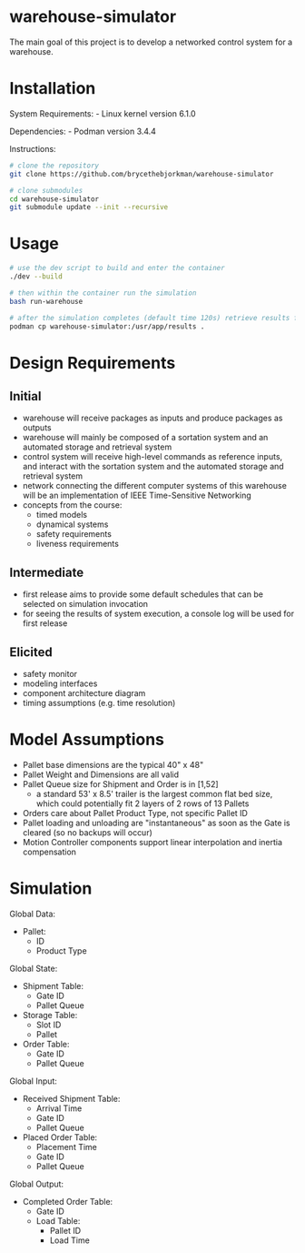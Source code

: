 # warehouse-simulator

The main goal of this project is to develop a networked control system for a warehouse.

# Installation

System Requirements:
    - Linux kernel version 6.1.0

Dependencies:
    - Podman version 3.4.4

Instructions:
``` Bash
# clone the repository
git clone https://github.com/brycethebjorkman/warehouse-simulator

# clone submodules
cd warehouse-simulator
git submodule update --init --recursive
```

# Usage

``` Bash
# use the dev script to build and enter the container
./dev --build

# then within the container run the simulation
bash run-warehouse

# after the simulation completes (default time 120s) retrieve results from another shell
podman cp warehouse-simulator:/usr/app/results .
```

# Design Requirements

## Initial
- warehouse will receive packages as inputs and produce packages as outputs
- warehouse will mainly be composed of a sortation system and an automated storage and retrieval system
- control system will receive high-level commands as reference inputs, and interact with the sortation system and the automated storage and retrieval system
- network connecting the different computer systems of this warehouse will be an implementation of IEEE Time-Sensitive Networking
- concepts from the course:
    - timed models
    - dynamical systems
    - safety requirements
    - liveness requirements
## Intermediate
- first release aims to provide some default schedules that can be selected on simulation invocation
- for seeing the results of system execution, a console log will be used for first release
## Elicited
- safety monitor
- modeling interfaces
- component architecture diagram
- timing assumptions (e.g. time resolution)

# Model Assumptions
- Pallet base dimensions are the typical 40" x 48"
- Pallet Weight and Dimensions are all valid
- Pallet Queue size for Shipment and Order is in [1,52]
    - a standard 53' x 8.5' trailer is the largest common flat bed size, which could potentially fit 2 layers of 2 rows of 13 Pallets
- Orders care about Pallet Product Type, not specific Pallet ID
- Pallet loading and unloading are "instantaneous" as soon as the Gate is cleared (so no backups will occur)
- Motion Controller components support linear interpolation and inertia compensation

# Simulation
Global Data:
- Pallet:
    - ID
    - Product Type

Global State:
- Shipment Table:
    - Gate ID
    - Pallet Queue
- Storage Table:
    - Slot ID
    - Pallet
- Order Table:
    - Gate ID
    - Pallet Queue

Global Input:
- Received Shipment Table:
    - Arrival Time
    - Gate ID
    - Pallet Queue
- Placed Order Table:
    - Placement Time
    - Gate ID
    - Pallet Queue

Global Output:
- Completed Order Table:
    - Gate ID
    - Load Table:
        - Pallet ID
        - Load Time
